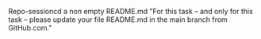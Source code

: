 Repo-sessioncd
a non empty README.md
"For this task – and only for this task – please update your file README.md in the main branch from GitHub.com."
